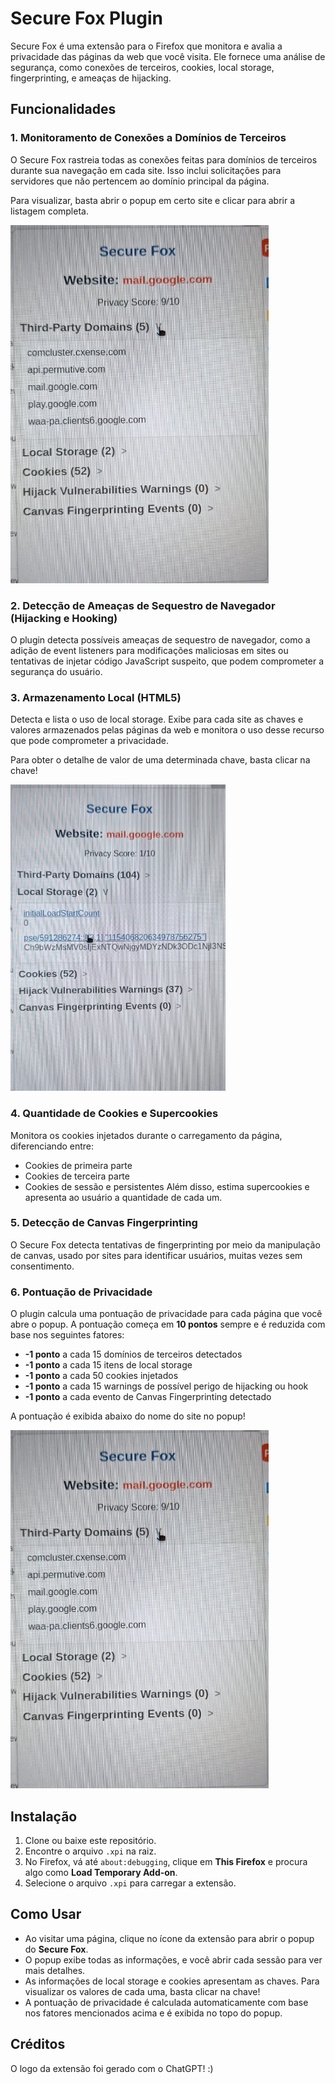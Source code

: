 # Secure Fox Plugin

Secure Fox é uma extensão para o Firefox que monitora e avalia a privacidade das páginas da web que você visita. Ele fornece uma análise de segurança, como conexões de terceiros, cookies, local storage, fingerprinting, e ameaças de hijacking.

## Funcionalidades

### 1. Monitoramento de Conexões a Domínios de Terceiros
O Secure Fox rastreia todas as conexões feitas para domínios de terceiros durante sua navegação em cada site. Isso inclui solicitações para servidores que não pertencem ao domínio principal da página.

Para visualizar, basta abrir o popup em certo site e clicar para abrir a listagem completa.

![alt text](imgs/image.png)

### 2. Detecção de Ameaças de Sequestro de Navegador (Hijacking e Hooking)
O plugin detecta possíveis ameaças de sequestro de navegador, como a adição de event listeners para modificações maliciosas em sites ou tentativas de injetar código JavaScript suspeito, que podem comprometer a segurança do usuário.

### 3. Armazenamento Local (HTML5)
Detecta e lista o uso de local storage. Exibe para cada site as chaves e valores armazenados pelas páginas da web e monitora o uso desse recurso que pode comprometer a privacidade.

Para obter o detalhe de valor de uma determinada chave, basta clicar na chave!

![alt text](imgs/image2.png)

### 4. Quantidade de Cookies e Supercookies
Monitora os cookies injetados durante o carregamento da página, diferenciando entre:
- Cookies de primeira parte
- Cookies de terceira parte
- Cookies de sessão e persistentes
Além disso, estima supercookies e apresenta ao usuário a quantidade de cada um.

### 5. Detecção de Canvas Fingerprinting
O Secure Fox detecta tentativas de fingerprinting por meio da manipulação de canvas, usado por sites para identificar usuários, muitas vezes sem consentimento.

### 6. Pontuação de Privacidade
O plugin calcula uma pontuação de privacidade para cada página que você abre o popup. A pontuação começa em **10 pontos** sempre e é reduzida com base nos seguintes fatores:

- **-1 ponto** a cada 15 domínios de terceiros detectados
- **-1 ponto** a cada 15 itens de local storage
- **-1 ponto** a cada 50 cookies injetados
- **-1 ponto** a cada 15 warnings de possível perigo de hijacking ou hook
- **-1 ponto** a cada evento de Canvas Fingerprinting detectado

A pontuação é exibida abaixo do nome do site no popup!

![alt text](imgs/image.png)

## Instalação

1. Clone ou baixe este repositório.
2. Encontre o arquivo `.xpi` na raiz.
3. No Firefox, vá até `about:debugging`, clique em **This Firefox** e procura algo como **Load Temporary Add-on**.
4. Selecione o arquivo `.xpi` para carregar a extensão.

## Como Usar

- Ao visitar uma página, clique no ícone da extensão para abrir o popup do **Secure Fox**.
- O popup exibe todas as informações, e você abrir cada sessão para ver mais detalhes.  
- As informações de local storage e cookies apresentam as chaves. Para visualizar os valores de cada uma, basta clicar na chave!
- A pontuação de privacidade é calculada automaticamente com base nos fatores mencionados acima e é exibida no topo do popup.

## Créditos

O logo da extensão foi gerado com o ChatGPT! :)
